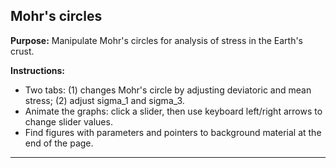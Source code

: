 ## Mohr's circles

**Purpose:** Manipulate Mohr's circles for analysis of stress in the Earth's crust.

**Instructions:**
- Two tabs: (1) changes Mohr's circle by adjusting deviatoric and mean stress; (2) adjust sigma_1 and sigma_3.
- Animate the graphs: click a slider, then use keyboard left/right arrows to change slider values.
- Find figures with parameters and pointers to background material at the end of the page.
----------